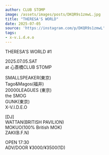 ```yaml
---
author: CLUB STOMP
image: /assets/images/posts/DKQR9s1zmwL.jpg
title: "THERESA'S WORLD"
date: 2025-07-05
source: 'https://instagram.com/p/DKQR9s1zmwL'
tags:
- x-v.i.d.e.o
---
```

THERESA'S WORLD #1

2025.07.05.SAT<br>
at 心斎橋CLUB STOMP

SMALLSPEAKER(東京)<br>
Tago&Magos(福井)<br>
20000LEAGUES (東京)<br>
the SMOG<br>
GUNK(東京)<br>
X-V.I.D.E.O

[DJ]<br>
WATTAN(BRITISH PAVILION)<br>
MOKUO(100% British MOK)<br>
ZAKI(B.F.N)

OPEN 17:30<br>
ADV/DOOR ¥3000/¥3500(1D)